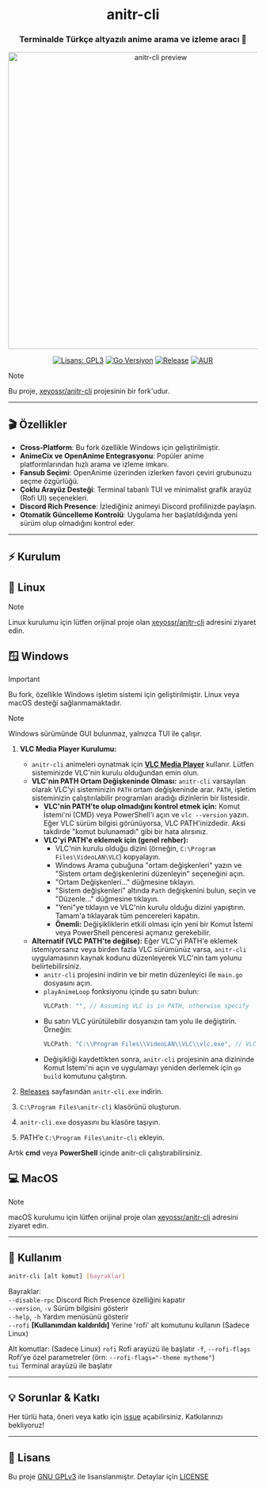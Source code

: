 <div align="center">

<h1>anitr-cli</h1>
<h3>Terminalde Türkçe altyazılı anime arama ve izleme aracı 🚀</h3>

<img src="https://raw.githubusercontent.com/xeyossr/anitr-cli/main/assets/anitr-preview.gif" alt="anitr-cli preview" width="600"/>

<p>
  
[![Lisans: GPL3](https://img.shields.io/github/license/xeyossr/anitr-cli?style=for-the-badge&logo=opensourceinitiative&logoColor=white&label=Lisans)](https://github.com/xeyossr/anitr-cli/blob/main/LICENSE)
[![Go Versiyon](https://img.shields.io/badge/Go-1.24+-blue?style=for-the-badge&logo=go&logoColor=white)](https://golang.org/dl/)
[![Release](https://img.shields.io/github/v/release/xeyossr/anitr-cli?style=for-the-badge&logo=github&logoColor=white&label=Son%20Sürüm)](https://github.com/xeyossr/anitr-cli/releases/latest)
[![AUR](https://img.shields.io/aur/version/anitr-cli?style=for-the-badge&logo=archlinux&logoColor=white&label=AUR)](https://aur.archlinux.org/packages/anitr-cli)
    
</p>

</div>

> [!NOTE]
> Bu proje, [xeyossr/anitr-cli](https://github.com/xeyossr/anitr-cli) projesinin bir fork'udur.

--- 

## 🎬 Özellikler

- **Cross-Platform**: Bu fork özellikle Windows için geliştirilmiştir.
- **AnimeCix ve OpenAnime Entegrasyonu**: Popüler anime platformlarından hızlı arama ve izleme imkanı.
- **Fansub Seçimi**: OpenAnime üzerinden izlerken favori çeviri grubunuzu seçme özgürlüğü.
- **Çoklu Arayüz Desteği**: Terminal tabanlı TUI ve minimalist grafik arayüz (Rofi UI) seçenekleri.
- **Discord Rich Presence**: İzlediğiniz animeyi Discord profilinizde paylaşın.
- **Otomatik Güncelleme Kontrolü**: Uygulama her başlatıldığında yeni sürüm olup olmadığını kontrol eder.

--- 

## ⚡ Kurulum

## 🐧 Linux

> [!NOTE]
> Linux kurulumu için lütfen orijinal proje olan [xeyossr/anitr-cli](https://github.com/xeyossr/anitr-cli) adresini ziyaret edin.

## 🪟 Windows

> [!IMPORTANT]
> Bu fork, özellikle Windows işletim sistemi için geliştirilmiştir. Linux veya macOS desteği sağlanmamaktadır.

> [!NOTE]
> Windows sürümünde GUI bulunmaz, yalnızca TUI ile çalışır.

1.  **VLC Media Player Kurulumu:**
    *   `anitr-cli` animeleri oynatmak için [**VLC Media Player**](https://www.videolan.org/) kullanır. Lütfen sisteminizde VLC'nin kurulu olduğundan emin olun.
    *   **VLC'nin PATH Ortam Değişkeninde Olması:** `anitr-cli` varsayılan olarak VLC'yi sisteminizin `PATH` ortam değişkeninde arar. `PATH`, işletim sisteminizin çalıştırılabilir programları aradığı dizinlerin bir listesidir.
        *   **VLC'nin PATH'te olup olmadığını kontrol etmek için:** Komut İstemi'ni (CMD) veya PowerShell'i açın ve `vlc --version` yazın. Eğer VLC sürüm bilgisi görünüyorsa, VLC PATH'inizdedir. Aksi takdirde "komut bulunamadı" gibi bir hata alırsınız.
        *   **VLC'yi PATH'e eklemek için (genel rehber):** 
            *   VLC'nin kurulu olduğu dizini (örneğin, `C:\Program Files\VideoLAN\VLC`) kopyalayın.
            *   Windows Arama çubuğuna "ortam değişkenleri" yazın ve "Sistem ortam değişkenlerini düzenleyin" seçeneğini açın.
            *   "Ortam Değişkenleri..." düğmesine tıklayın.
            *   "Sistem değişkenleri" altında `Path` değişkenini bulun, seçin ve "Düzenle..." düğmesine tıklayın.
            *   "Yeni"ye tıklayın ve VLC'nin kurulu olduğu dizini yapıştırın. Tamam'a tıklayarak tüm pencereleri kapatın.
            *   **Önemli:** Değişikliklerin etkili olması için yeni bir Komut İstemi veya PowerShell penceresi açmanız gerekebilir.
    *   **Alternatif (VLC PATH'te değilse):** Eğer VLC'yi PATH'e eklemek istemiyorsanız veya birden fazla VLC sürümünüz varsa, `anitr-cli` uygulamasının kaynak kodunu düzenleyerek VLC'nin tam yolunu belirtebilirsiniz.
        *   `anitr-cli` projesini indirin ve bir metin düzenleyici ile `main.go` dosyasını açın.
        *   `playAnimeLoop` fonksiyonu içinde şu satırı bulun:
            ```go
            VLCPath: "", // Assuming VLC is in PATH, otherwise specify
            ```
        *   Bu satırı VLC yürütülebilir dosyanızın tam yolu ile değiştirin. Örneğin:
            ```go
            VLCPath: "C:\\Program Files\\VideoLAN\\VLC\\vlc.exe", // VLC'nin tam yolu
            ```
        *   Değişikliği kaydettikten sonra, `anitr-cli` projesinin ana dizininde Komut İstemi'ni açın ve uygulamayı yeniden derlemek için `go build` komutunu çalıştırın.

2.  [Releases](https://github.com/xeyossr/anitr-cli/releases) sayfasından `anitr-cli.exe` indirin.
3.  `C:\Program Files\anitr-cli` klasörünü oluşturun.
4.  `anitr-cli.exe` dosyasını bu klasöre taşıyın.
5.  PATH’e `C:\Program Files\anitr-cli` ekleyin.

Artık **cmd** veya **PowerShell** içinde anitr-cli çalıştırabilirsiniz.

## 💻 MacOS

> [!NOTE]
> macOS kurulumu için lütfen orijinal proje olan [xeyossr/anitr-cli](https://github.com/xeyossr/anitr-cli) adresini ziyaret edin.

--- 

## 🚀 Kullanım

```bash
anitr-cli [alt komut] [bayraklar]
```

Bayraklar:   
  `--disable-rpc`         Discord Rich Presence özelliğini kapatır   
  `--version`, `-v`       Sürüm bilgisini gösterir   
  `--help`, `-h`          Yardım menüsünü gösterir   
  `--rofi`                **[Kullanımdan kaldırıldı]** Yerine 'rofi' alt komutunu kullanın (Sadece Linux)  

Alt komutlar: (Sadece Linux)
  `rofi`                  Rofi arayüzü ile başlatır
    `-f`, `--rofi-flags`  Rofi’ye özel parametreler (örn: `--rofi-flags="-theme mytheme"`)   
  `tui`                   Terminal arayüzü ile başlatır   

--- 

## 💡 Sorunlar & Katkı

Her türlü hata, öneri veya katkı için [issue](https://github.com/xeyossr/anitr-cli/issues) açabilirsiniz. Katkılarınızı bekliyoruz!

--- 

## 📜 Lisans

Bu proje [GNU GPLv3](https://www.gnu.org/licenses/gpl-3.0.en.html) ile lisanslanmıştır. Detaylar için [LICENSE](LICENSE)